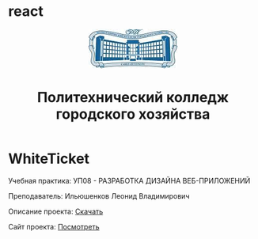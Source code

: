 # react
<header >
<img src="pkgh.jpeg" alt="PKGH">
<h1>
Политехнический колледж городского хозяйства</h1>
</header>

<main>
<h1>WhiteTicket</h1>
<p>Учебная практика:  УП08 - РАЗРАБОТКА ДИЗАЙНА ВЕБ-ПРИЛОЖЕНИЙ</p>
<p>Преподаватель: Ильюшенков Леонид Владимирович</p>
<p>Описание проекта: 
<a href="https://disk.yandex.ru/i/xfHg6JiAUTTkMA">Скачать</a>
</p>
  <p>Сайт проекта: 
<a href="http://petsreact.xn--80ahdri7a.site/">Посмотреть</a>
</p>
</main>
